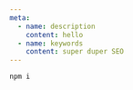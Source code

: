 ```yaml
---
meta:
  - name: description
    content: hello
  - name: keywords
    content: super duper SEO
---
```



```
npm i
```
